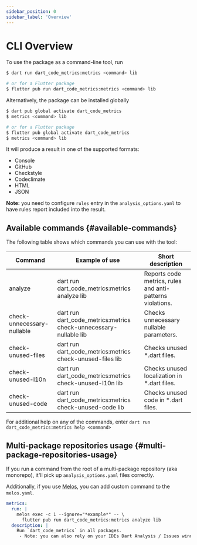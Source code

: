 ```yaml
---
sidebar_position: 0
sidebar_label: 'Overview'
---
```


# CLI Overview

To use the package as a command-line tool, run

```sh
$ dart run dart_code_metrics:metrics <command> lib

# or for a Flutter package
$ flutter pub run dart_code_metrics:metrics <command> lib
```

Alternatively, the package can be installed globally

```sh
$ dart pub global activate dart_code_metrics
$ metrics <command> lib

# or for a Flutter package
$ flutter pub global activate dart_code_metrics
$ metrics <command> lib
```

It will produce a result in one of the supported formats:

- Console
- GitHub
- Checkstyle
- Codeclimate
- HTML
- JSON

**Note:** you need to configure `rules` entry in the `analysis_options.yaml` to have rules report included into the result.

## Available commands {#available-commands}

The following table shows which commands you can use with the tool:

| Command                    | Example of use                                                    | Short description                                         |
| -------------------------- | ----------------------------------------------------------------- | --------------------------------------------------------- |
| analyze                    | dart run dart_code_metrics:metrics analyze lib                    | Reports code metrics, rules and anti-patterns violations. |
| check-unnecessary-nullable | dart run dart_code_metrics:metrics check-unnecessary-nullable lib | Checks unnecessary nullable parameters.                   |
| check-unused-files         | dart run dart_code_metrics:metrics check-unused-files lib         | Checks unused \*.dart files.                              |
| check-unused-l10n          | dart run dart_code_metrics:metrics check-unused-l10n lib          | Checks unused localization in *.dart files.               |
| check-unused-code          | dart run dart_code_metrics:metrics check-unused-code lib          | Checks unused code in *.dart files.                       |

For additional help on any of the commands, enter `dart run dart_code_metrics:metrics help <command>`

## Multi-package repositories usage {#multi-package-repositories-usage}

If you run a command from the root of a multi-package repository (aka monorepo), it'll pick up `analysis_options.yaml` files correctly.

Additionally, if you use [Melos](https://pub.dev/packages/melos), you can add custom command to the `melos.yaml`.

```yaml title="melos.yaml"
metrics:
  run: |
    melos exec -c 1 --ignore="*example*" -- \
      flutter pub run dart_code_metrics:metrics analyze lib
  description: |
    Run `dart_code_metrics` in all packages.
     - Note: you can also rely on your IDEs Dart Analysis / Issues window.
```

